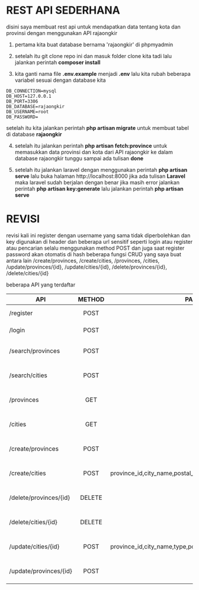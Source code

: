 # REST API SEDERHANA



disini saya membuat rest api untuk mendapatkan data tentang kota dan provinsi dengan menggunakan API rajaongkir

1) pertama kita buat database bernama 'rajaongkir' di phpmyadmin

2) setelah itu git clone repo ini dan masuk folder clone kita tadi lalu jalankan perintah **composer install**

3) kita ganti nama file **.env.example** menjadi **.env** lalu kita rubah beberapa variabel sesuai dengan database kita

```
DB_CONNECTION=mysql
DB_HOST=127.0.0.1
DB_PORT=3306
DB_DATABASE=rajaongkir
DB_USERNAME=root
DB_PASSWORD=
```
setelah itu kita jalankan perintah
**php artisan migrate** untuk membuat tabel di database **rajaongkir**

4) setelah itu jalankan perintah **php artisan fetch:province** untuk memasukkan data provinsi dan kota dari API rajaongkir ke dalam database rajaongkir tunggu sampai ada tulisan **done**

5) setelah itu jalankan laravel dengan menggunakan perintah **php artisan serve** lalu buka halaman http://localhost:8000 jika ada tulisan **Laravel** maka laravel sudah berjalan dengan benar
jika masih error jalankan perintah **php artisan key:generate** lalu jalankan perintah **php artisan serve**

<!--6) register dahulu dengan masuk ke **http://localhost:8000/register?user=coba&pass=coba1** disini kita menggunakan **username** **coba** dan **password coba1** untuk percobaan register  jika berhasil anda akan mendapat json seperti ini-->

<!--```-->
<!--{-->
<!--user: "coba",-->
<!--pass: "coba1",-->
<!--updated_at: "2018-12-14 11:48:36",-->
<!--created_at: "2018-12-14 11:48:36",-->
<!--id: 2,-->
<!--}-->
<!--```-->
<!--tandanya anda telah berhasil register dalam sistem-->

<!--7) setelah itu login dengan user dan pass yang sudah anda buat tadi yaitu user=coba dan pass=coba1 dengan masuk ke link berikut **http://localhost:8000/login?user=coba&pass=coba1** jika berhasil anda akan mendapatkan json seperti dibawah ini-->

<!--```-->
<!--{-->
<!--key: "1d94be6d288a0b1fefadd52fbe44b8e223b2da847358de1a30b7f5f20b5e088c",-->
<!--keterangan: "gunakan key untuk search/cities?id={city_id} atau search/provinces?id={province_id}",-->
<!--}-->
<!--```-->

<!--8) keterangan disini saya gunakan untuk memperjelas anda agar bisa mencari provinsi dan kota dengan key yang sudah anda dapatkan dengan begini anda bisa mencari provinsi atau kota dengan menuju link **search/cities?id={city_id}** atau **search/provinces?id={province_id}** misal kita coba mencari provinsi dengan id 1 maka kita menuju link **https://localhost:8000/search/provinces?id=1&key=1d94be6d288a0b1fefadd52fbe44b8e223b2da847358de1a30b7f5f20b5e088c** dengan menuju ke link berikut maka anda akan mendapatkan json seperti di bawah ini-->

<!--```-->
<!--[-->
<!--{-->
<!--province_id: 1,-->
<!--province: "Bali",-->
<!--created_at: "2018-12-14 11:46:10",-->
<!--updated_at: "2018-12-14 11:46:10",-->
<!--}-->
<!--]-->
<!--```-->
<!--9) untuk melihat semua id city anda bisa melihat disini **http://localhost:8000/cities** sedangkan provinsi bisa dilihat disini **http://localhost:8000/provinces**-->
# REVISI
revisi kali ini register dengan username yang sama tidak diperbolehkan dan key digunakan di header dan beberapa url sensitif seperti login
atau register atau pencarian selalu menggunakan method POST dan juga saat register password akan otomatis di hash beberapa fungsi CRUD 
yang saya buat antara lain /create/provinces, /create/cities, /provinces, /cities, /update/provinces/{id}, /update/cities/{id},
/delete/provinces/{id}, /delete/cities/{id}

beberapa API yang terdaftar

| API        | METHOD           | PARAMETER  |HEADER |EXAMPLE|JSON|
| ------------- |:-------------:| -----:|-----:|-----:|-----:|
| /register      | POST | user,pass | |curl -d "user=cobs&pass=coba" -X POST http://localhost:8000/register|{"user":"cobs","pass":"132e80d3caf4e1327ff9ad906aa5084ebdc5e625088b9133fcef2e38a58206cc","updated_at":"2018-12-17 11:42:35","created_at":"2018-12-17 11:42:35","id":3} |
| /login      | POST      |   user,pass | |curl -d "user=cobs&pass=coba" -X POST http://localhost:8000/login |{"key":"37c21c19b8586cc6730f71c060e276bc808fa409fb77ae61f3f657b38f881619","keterangan":"gunakan key untuk POST dan GET beberapa API"} |
| /search/provinces | POST      |    id |Key |curl -d "id=1" -H "Key:37c21c19b8586cc6730f71c060e276bc808fa409fb77ae61f3f657b38f881619" -X POST http://localhost:8000/search/provinces |[{"province_id":1,"province":"Bali","created_at":"2018-12-17 10:42:44","updated_at":"2018-12-17 10:42:44"}]|
| /search/cities |POST|id|Key|curl -d "id=1" -H "Key:37c21c19b8586cc6730f71c060e276bc808fa409fb77ae61f3f657b38f881619" -X POST http://localhost:8000/search/cities|[{"city_id":1,"province_id":21,"province":"Nanggroe Aceh Darussalam (NAD)","type":"Kabupaten","city_name":"Aceh Barat","postal_code":"23681","created_at":"2018-12-17 10:42:42","updated_at":"2018-12-17 10:42:42"}]|
|/provinces|GET||Key|curl  -H "Key:37c21c19b8586cc6730f71c060e276bc808fa409fb77ae61f3f657b38f881619" -X GET http://localhost:8000/provinces|[Array of Provinces]| 
|/cities|GET||Key|curl  -H "Key:37c21c19b8586cc6730f71c060e276bc808fa409fb77ae61f3f657b38f881619" -X GET http://localhost:8000/cities|[Array of cities]|
|/create/provinces|POST|provinces|Key| curl -d "province=eastjava" -H "Key:37c21c19b8586cc6730f71c060e276bc808fa409fb77ae61f3f657b38f881619" -X POST http://localhost:8000/create/provinces |{"province":"eastjava","province_id":37,"updated_at":"2018-12-17 12:02:49","created_at":"2018-12-17 12:02:49","id":0}|
|/create/cities|POST|province_id,city_name,postal_code,type|Key|curl -d "province_id=1&city_name=banda&postal_code=1231&type=kelurahan" -H "Key:37c21c19b8586cc6730f71c060e276bc808fa409fb77ae61f3f657b38f881619" -X POST http://localhost:8000/create/cities|{"province_id":"1","province":"Bali","city_id":503,"city_name":"banda","postal_code":"1231","type":"kelurahan","updated_at":"2018-12-17 12:05:36","created_at":"2018-12-17 12:05:36","id":0|
|/delete/provinces/{id}|DELETE||Key|curl -H "Key:37c21c19b8586cc6730f71c060e276bc808fa409fb77ae61f3f657b38f881619" -X DELETE http://localhost:8000/delete/provinces/5 |{"sukses":"sukses delete id 5"}|
|/delete/cities/{id}|DELETE||Key|curl -H "Key:37c21c19b8586cc6730f71c060e276bc808fa409fb77ae61f3f657b38f881619" -X DELETE http://localhost:8000/delete/cities/5 |{"sukses":"sukses delete id 5"}|
|/update/cities/{id}|POST|province_id,city_name,type,postal_code|Key|curl -d "province_id=1&city_name=banda&postal_code=1231&type=kelurahan" -H "Key:37c21c19b8586cc6730f71c060e276bc808fa409fb77ae61f3f657b38f881619" -X POST http://localhost:8000/update/cities/1|[{"city_id":1,"province_id":1,"province":"Bali","type":"kelurahan","city_name":"banda","postal_code":"1231","created_at":"2018-12-17 10:42:42","updated_at":"2018-12-17 12:31:30"}]|
|/update/provinces/{id}|POST|province|Key|curl -d "province=kuja" -H "Key:37c21c19b8586cc6730f71c060e276bc808fa409fb77ae61f3f657b38f881619" -X POST http://localhost:8000/update/provinces/1  |[{"province_id":1,"province":"kuja","created_at":"2018-12-17 10:42:44","updated_at":"2018-12-17 12:33:08"}]|



